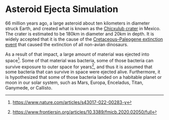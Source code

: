 # Asteroid Ejecta Simulation
66 million years ago, a large asteroid about ten kilometers in diameter struck Earth, and created what is known as the [Chicxulub crater](https://en.wikipedia.org/wiki/Chicxulub_crater) in Mexico.  The crater is estimated to be 180km in diameter and 20km in depth.  It is widely accepted that it is the cause of the [Cretaceous–Paleogene extinction event](https://en.wikipedia.org/wiki/Cretaceous%E2%80%93Paleogene_extinction_event) that caused the extinction of all non-avian dinosaurs.

As a result of that impact, a large amount of material was ejected into space[^1].  Some of that material was bacteria, some of those bacteria can survive exposure to outer space for years[^2], and thus it is assumed that some bacteria that can survive in space were ejected alive.  Furthermore, it is hypothesized that some of those bacteria landed on a habitable planet or moon in our solar system, such as Mars, Europa, Enceladus, Titan, Ganymede, or Callisto.  


[^1]: https://www.nature.com/articles/s43017-022-00283-y
[^2]: https://www.frontiersin.org/articles/10.3389/fmicb.2020.02050/full
